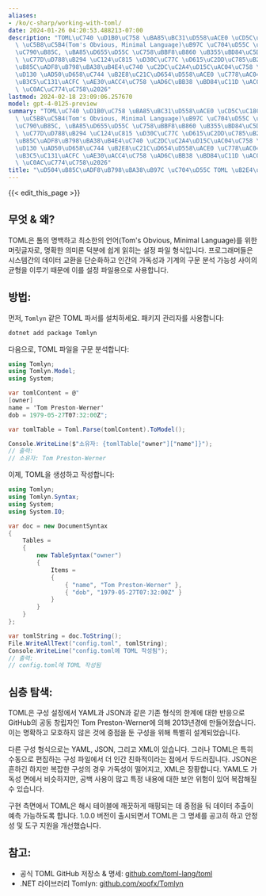 ```yaml
---
aliases:
- /ko/c-sharp/working-with-toml/
date: 2024-01-26 04:20:53.488213-07:00
description: "TOML\uC740 \uD1B0\uC758 \uBA85\uBC31\uD558\uACE0 \uCD5C\uC18C\uD55C\uC758\
  \ \uC5B8\uC5B4(Tom's Obvious, Minimal Language)\uB97C \uC704\uD55C \uBA38\uB9BF\uAE00\
  \uC790\uB85C, \uBA85\uD655\uD55C \uC758\uBBF8\uB860 \uB355\uBD84\uC5D0 \uC27D\uAC8C\
  \ \uC77D\uD788\uB294 \uC124\uC815 \uD30C\uC77C \uD615\uC2DD\uC785\uB2C8\uB2E4. \uD504\
  \uB85C\uADF8\uB798\uBA38\uB4E4\uC740 \uC2DC\uC2A4\uD15C\uAC04\uC758 \uB370\uC774\
  \uD130 \uAD50\uD658\uC744 \uB2E8\uC21C\uD654\uD558\uACE0 \uC778\uAC04\uC758 \uAC00\
  \uB3C5\uC131\uACFC \uAE30\uACC4\uC758 \uAD6C\uBB38 \uBD84\uC11D \uAC00\uB2A5\uC131\
  \ \uC0AC\uC774\uC758\u2026"
lastmod: 2024-02-18 23:09:06.257670
model: gpt-4-0125-preview
summary: "TOML\uC740 \uD1B0\uC758 \uBA85\uBC31\uD558\uACE0 \uCD5C\uC18C\uD55C\uC758\
  \ \uC5B8\uC5B4(Tom's Obvious, Minimal Language)\uB97C \uC704\uD55C \uBA38\uB9BF\uAE00\
  \uC790\uB85C, \uBA85\uD655\uD55C \uC758\uBBF8\uB860 \uB355\uBD84\uC5D0 \uC27D\uAC8C\
  \ \uC77D\uD788\uB294 \uC124\uC815 \uD30C\uC77C \uD615\uC2DD\uC785\uB2C8\uB2E4. \uD504\
  \uB85C\uADF8\uB798\uBA38\uB4E4\uC740 \uC2DC\uC2A4\uD15C\uAC04\uC758 \uB370\uC774\
  \uD130 \uAD50\uD658\uC744 \uB2E8\uC21C\uD654\uD558\uACE0 \uC778\uAC04\uC758 \uAC00\
  \uB3C5\uC131\uACFC \uAE30\uACC4\uC758 \uAD6C\uBB38 \uBD84\uC11D \uAC00\uB2A5\uC131\
  \ \uC0AC\uC774\uC758\u2026"
title: "\uD504\uB85C\uADF8\uB798\uBA38\uB97C \uC704\uD55C TOML \uB2E4\uB8E8\uAE30"
---
```


{{< edit_this_page >}}

## 무엇 & 왜?
TOML은 톰의 명백하고 최소한의 언어(Tom's Obvious, Minimal Language)를 위한 머릿글자로, 명확한 의미론 덕분에 쉽게 읽히는 설정 파일 형식입니다. 프로그래머들은 시스템간의 데이터 교환을 단순화하고 인간의 가독성과 기계의 구문 분석 가능성 사이의 균형을 이루기 때문에 이를 설정 파일용으로 사용합니다.

## 방법:
먼저, `Tomlyn` 같은 TOML 파서를 설치하세요. 패키지 관리자를 사용합니다:

```csharp
dotnet add package Tomlyn
```

다음으로, TOML 파일을 구문 분석합니다:

```csharp
using Tomlyn;
using Tomlyn.Model;
using System;

var tomlContent = @"
[owner]
name = 'Tom Preston-Werner'
dob = 1979-05-27T07:32:00Z";

var tomlTable = Toml.Parse(tomlContent).ToModel();

Console.WriteLine($"소유자: {tomlTable["owner"]["name"]}");
// 출력:
// 소유자: Tom Preston-Werner
```

이제, TOML을 생성하고 작성합니다:

```csharp
using Tomlyn;
using Tomlyn.Syntax;
using System;
using System.IO;

var doc = new DocumentSyntax
{
    Tables =
    {
        new TableSyntax("owner")
        {
            Items =
            {
                { "name", "Tom Preston-Werner" },
                { "dob", "1979-05-27T07:32:00Z" }
            }
        }
    }
};

var tomlString = doc.ToString();
File.WriteAllText("config.toml", tomlString);
Console.WriteLine("config.toml에 TOML 작성됨");
// 출력:
// config.toml에 TOML 작성됨
```

## 심층 탐색:
TOML은 구성 설정에서 YAML과 JSON과 같은 기존 형식의 한계에 대한 반응으로 GitHub의 공동 창립자인 Tom Preston-Werner에 의해 2013년경에 만들어졌습니다. 이는 명확하고 모호하지 않은 것에 중점을 둔 구성을 위해 특별히 설계되었습니다.

다른 구성 형식으로는 YAML, JSON, 그리고 XML이 있습니다. 그러나 TOML은 특히 수동으로 편집하는 구성 파일에서 더 인간 친화적이라는 점에서 두드러집니다. JSON은 흔하긴 하지만 복잡한 구성의 경우 가독성이 떨어지고, XML은 장황합니다. YAML도 가독성 면에서 비슷하지만, 공백 사용이 많고 특정 내용에 대한 보안 위험이 있어 복잡해질 수 있습니다.

구현 측면에서 TOML은 해시 테이블에 깨끗하게 매핑되는 데 중점을 둬 데이터 추출이 예측 가능하도록 합니다. 1.0.0 버전이 출시되면서 TOML은 그 명세를 공고히 하고 안정성 및 도구 지원을 개선했습니다.

## 참고:
- 공식 TOML GitHub 저장소 & 명세: [github.com/toml-lang/toml](https://github.com/toml-lang/toml)
- .NET 라이브러리 Tomlyn: [github.com/xoofx/Tomlyn](https://github.com/xoofx/Tomlyn)
